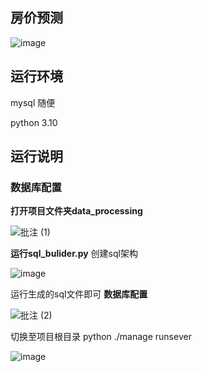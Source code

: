 ## 房价预测
![image](https://github.com/user-attachments/assets/1df3f002-a2e8-4583-a695-b7f9341c25af)


## 运行环境
mysql 随便

python 3.10

## 运行说明
### 数据库配置
**打开项目文件夹data_processing**

![批注 (1)](https://github.com/user-attachments/assets/f72ebc89-9cc3-49f8-8602-126bd73235c9)

**运行sql_bulider.py**
创建sql架构

![image](https://github.com/user-attachments/assets/b344249f-ef58-4a20-b6dc-fa66dfed6c27)

运行生成的sql文件即可
**数据库配置**

![批注 (2)](https://github.com/user-attachments/assets/478843c6-ed50-4d2e-95c0-cc06449f50ac)

切换至项目根目录
python ./manage runsever

![image](https://github.com/user-attachments/assets/dc993e9a-6659-4597-9538-bbacaa9e7172)

